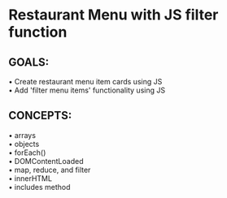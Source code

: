 # Restaurant Menu with JS filter function

## GOALS:
&#8226; Create restaurant menu item cards using JS<br>
&#8226; Add 'filter menu items' functionality using JS

## CONCEPTS:
&#8226; arrays<br>
&#8226; objects<br>
&#8226; forEach()<br>
&#8226; DOMContentLoaded<br>
&#8226; map, reduce, and filter<br>
&#8226; innerHTML<br>
&#8226; includes method